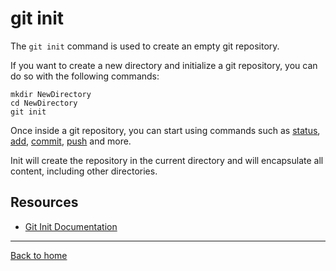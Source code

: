 # git init

The `git init` command is used to create an empty git repository.

If you want to create a new directory and initialize a git repository, you can do so with the following commands:

```
mkdir NewDirectory
cd NewDirectory
git init
```
Once inside a git repository, you can start using commands such as 
[status](./Status.md),
[add](./Add.md),
[commit](./Commit.md),
[push](./Push.md)
and more. 

Init will create the repository in the current directory and will encapsulate all content, including other directories.

## Resources
- [Git Init Documentation](https://git-scm.com/docs/git-init)

---
[Back to home](../README.md) 
